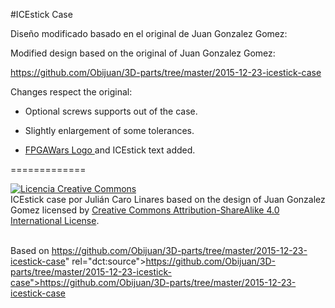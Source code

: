 #ICEstick Case

Diseño modificado basado en el original de Juan Gonzalez Gomez:

Modified design based on the original of Juan Gonzalez Gomez:

<a href="https://github.com/Obijuan/3D-parts/tree/master/2015-12-23-icestick-case">https://github.com/Obijuan/3D-parts/tree/master/2015-12-23-icestick-case</a>

Changes respect the original:

- Optional screws supports out of the case.

- Slightly enlargement of some tolerances.

- <a href="https://github.com/FPGAwars?page=1">FPGAWars Logo </a>and ICEstick text added.



=============

<a rel="license" href="http://creativecommons.org/licenses/by-sa/4.0/"><img alt="Licencia Creative Commons" style="border-width:0" src="https://i.creativecommons.org/l/by-sa/4.0/88x31.png" /></a><br /><span xmlns:dct="http://purl.org/dc/terms/" property="dct:title">ICEstick case</span> por <span xmlns:cc="http://creativecommons.org/ns#" property="cc:attributionName">Julián Caro Linares based on the design of Juan Gonzalez Gomez</span> licensed by <a rel="license" href="http://creativecommons.org/licenses/by-sa/4.0/">Creative Commons Attribution-ShareAlike 4.0 International License</a>.<br /><br />

Based on <a xmlns:dct="http://purl.org/dc/terms/" href="https://github.com/Obijuan/3D-parts/tree/master/2015-12-23-icestick-case">https://github.com/Obijuan/3D-parts/tree/master/2015-12-23-icestick-case" rel="dct:source">https://github.com/Obijuan/3D-parts/tree/master/2015-12-23-icestick-case">https://github.com/Obijuan/3D-parts/tree/master/2015-12-23-icestick-case</a>
